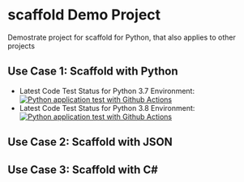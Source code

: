 # scaffold Demo Project
Demostrate project for scaffold for Python, that also applies to other projects

## Use Case 1: Scaffold with Python
* Latest Code Test Status for Python 3.7 Environment:
[![Python application test with Github Actions](https://github.com/emardie/scaffold/actions/workflows/main.yml/badge.svg)](https://github.com/emardie/scaffold/actions/workflows/main.yml)
* Latest Code Test Status for Python 3.8 Environment:
[![Python application test with Github Actions](https://github.com/emardie/scaffold/actions/workflows/main_python38.yml/badge.svg)](https://github.com/emardie/scaffold/actions/workflows/main_python38.yml)

## Use Case 2: Scaffold with JSON

## Use Case 3: Scaffold with C#
